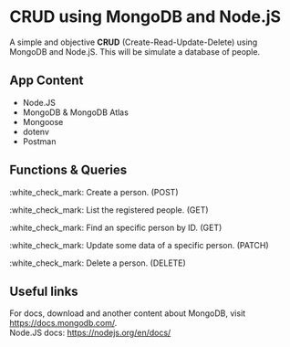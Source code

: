 <div>
  <h1>CRUD using MongoDB and Node.jS</h1>
</div>


<div>
  <p>A simple and objective <strong>CRUD</strong> (Create-Read-Update-Delete) using MongoDB and Node.jS. This will be simulate a database of people.</p>
</div>



## App Content

<ul>
<li>Node.JS</li>
<li>MongoDB & MongoDB Atlas</li>
<li>Mongoose</li>
<li>dotenv</li>
<li>Postman</li>
</ul>


## Functions & Queries


<p>:white_check_mark: Create a person. (POST)</p>
<p>:white_check_mark: List the registered people. (GET)</p>
<p>:white_check_mark: Find an specific person by ID. (GET)</p>
<p>:white_check_mark: Update some data of a specific person. (PATCH)</p>
<p>:white_check_mark: Delete a person. (DELETE)</p>


## Useful links

 For docs, download and another content about MongoDB, visit https://docs.mongodb.com/. <br/>
 Node.JS docs: https://nodejs.org/en/docs/
